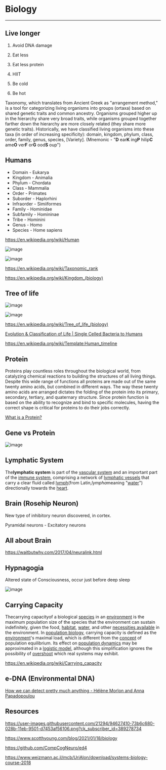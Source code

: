 # Biology

---

## Live longer

1. Avoid DNA damage

2. Eat less

3. Eat less protein

4. HIIT

5. Be cold

6. Be hot

Taxonomy, which translates from Ancient Greek as "arrangement method," is a tool for categorizing living organisms into groups (ortaxa) based on shared genetic traits and common ancestry. Organisms grouped higher up in the hierarchy share very broad traits, while organisms grouped together farther down the hierarchy are more closely related (they share more genetic traits). Historically, we have classified living organisms into these taxa (in order of increasing specificity): domain, kingdom, phylum, class, order, family, genus, species, [Variety]. (Mnemonic - "**D** ear**K** ing**P** hilip**C** ame**O** ver**F** or**G** ood**S** oup")

## Humans

- Domain - Eukarya
- Kingdom - Animalia
- Phylum - Chordata
- Class - Mammalia
- Order - Primates
- Suborder - Haplorhini
- Infraorder - Simiiformes
- Family - Hominidae
- Subfamily - Homininae
- Tribe - Hominini
- Genus - Homo
- Species - Home sapiens

<https://en.wikipedia.org/wiki/Human>

![image](media/Biology-image1.jpeg)

![image](media/Biology-image2.png)

<https://en.wikipedia.org/wiki/Taxonomic_rank>

<https://en.wikipedia.org/wiki/Kingdom_(biology)>

## Tree of life

![image](media/Biology-image3.png)

![image](media/Biology-image4.png)

<https://en.wikipedia.org/wiki/Tree_of_life_(biology)>

[Evolution & Classification of Life | Single Celled Bacteria to Humans](https://www.youtube.com/watch?v=HpXaiG8L28s)

<https://en.wikipedia.org/wiki/Template:Human_timeline>

## Protein

Proteins play countless roles throughout the biological world, from catalyzing chemical reactions to building the structures of all living things. Despite this wide range of functions all proteins are made out of the same twenty amino acids, but combined in different ways. The way these twenty amino acids are arranged dictates the folding of the protein into its primary, secondary, tertiary, and quaternary structure. Since protein function is based on the ability to recognize and bind to specific molecules, having the correct shape is critical for proteins to do their jobs correctly.

[What is a Protein?](https://www.youtube.com/watch?v=wvTv8TqWC48)

## Gene vs Protein

![image](media/Biology-image5.jpg)

## Lymphatic System

The**lymphatic system** is part of the [vascular system](https://en.wikipedia.org/wiki/Vascular_system) and an important part of the [immune system](https://en.wikipedia.org/wiki/Immune_system), comprising a network of [lymphatic vessels](https://en.wikipedia.org/wiki/Lymphatic_vessel) that carry a clear fluid called [lymph](https://en.wikipedia.org/wiki/Lymph)(from Latin,*lympha*meaning "[water](https://en.wikipedia.org/wiki/Water)") directionally towards the [heart](https://en.wikipedia.org/wiki/Heart).

## Brain (Rosehip Neuron)

New type of inhibitory neuron discovered, in cortex.

Pyramidal neurons - Excitatory neurons

## All about Brain

<https://waitbutwhy.com/2017/04/neuralink.html>

## Hypnagogia

Altered state of Consciousness, occur just before deep sleep

![image](media/Biology-image6.png)

## Carrying Capacity

Thecarrying capacityof a biological [species](https://en.wikipedia.org/wiki/Species) in an [environment](https://en.wikipedia.org/wiki/Natural_environment) is the maximum population size of the species that the environment can sustain indefinitely, given the food, [habitat](https://en.wikipedia.org/wiki/Habitat), [water](https://en.wikipedia.org/wiki/Drinking_water), and other [necessities available](https://en.wikipedia.org/wiki/Resource) in the environment. In [population biology](https://en.wikipedia.org/wiki/Population_biology), carrying capacity is defined as the [environment](https://en.wikipedia.org/wiki/Environment_(biophysical))'s maximal load, which is different from the [concept](https://en.wikipedia.org/wiki/Concept) of population equilibrium. Its effect on [population dynamics](https://en.wikipedia.org/wiki/Population_dynamics) may be approximated in a [logistic model](https://en.wikipedia.org/wiki/Logistic_function), although this simplification ignores the possibility of [overshoot](https://en.wikipedia.org/wiki/Overshoot_(population)) which real systems may exhibit.

<https://en.wikipedia.org/wiki/Carrying_capacity>

## e-DNA (Environmental DNA)

[How we can detect pretty much anything - Hélène Morlon and Anna Papadopoulou](https://www.youtube.com/watch?v=bdwU_ZPk1cY&ab_channel=TED-Ed)

## Resources

<https://user-images.githubusercontent.com/21294/94627410-73b6c680-028b-11eb-9501-d7453af56106.png?ck_subscriber_id=389278734>

<https://www.scotthyoung.com/blog/2021/01/18/biology>

<https://github.com/CompCogNeuro/ed4>

<https://www.weizmann.ac.il/mcb/UriAlon/download/systems-biology-course-2018>
